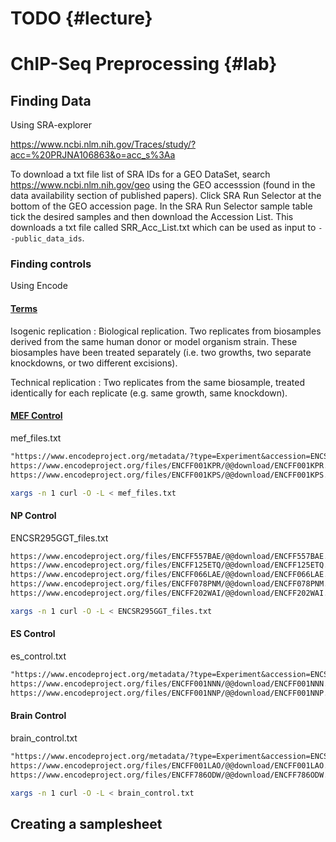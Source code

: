 # TODO {#lecture}

# ChIP-Seq Preprocessing {#lab}

## Finding Data

Using SRA-explorer

https://www.ncbi.nlm.nih.gov/Traces/study/?acc=%20PRJNA106863&o=acc_s%3Aa

To download a txt file list of SRA IDs for a GEO DataSet, search
https://www.ncbi.nlm.nih.gov/geo using the GEO accesssion (found in the data
availability section of published papers). Click SRA Run Selector at the bottom
of the GEO accession page. In the SRA Run Selector sample table tick the desired
samples and then download the Accession List. This downloads a txt file called
SRR_Acc_List.txt which can be used as input to `--public_data_ids`.

### Finding controls

Using Encode

#### [Terms](https://www.encodeproject.org/data-standards/terms/)

Isogenic replication
: Biological replication. Two replicates from biosamples derived from the same
human donor or model organism strain. These biosamples have been treated
separately (i.e. two growths, two separate knockdowns, or two different
excisions).

Technical replication
: Two replicates from the same biosample, treated identically for each replicate
(e.g. same growth, same knockdown).

#### [MEF Control](https://www.encodeproject.org/experiments/ENCSR000CBB/)

mef_files.txt

```txt
"https://www.encodeproject.org/metadata/?type=Experiment&accession=ENCSR000CBB&files.output_category=raw+data&files.output_type=reads&files.status=released"
https://www.encodeproject.org/files/ENCFF001KPR/@@download/ENCFF001KPR.fastq.gz
https://www.encodeproject.org/files/ENCFF001KPS/@@download/ENCFF001KPS.fastq.gz
```

```bash
xargs -n 1 curl -O -L < mef_files.txt
```

#### NP Control

ENCSR295GGT_files.txt

```txt
https://www.encodeproject.org/files/ENCFF557BAE/@@download/ENCFF557BAE.fastq.gz
https://www.encodeproject.org/files/ENCFF125ETQ/@@download/ENCFF125ETQ.fastq.gz
https://www.encodeproject.org/files/ENCFF066LAE/@@download/ENCFF066LAE.fastq.gz
https://www.encodeproject.org/files/ENCFF078PNM/@@download/ENCFF078PNM.fastq.gz
https://www.encodeproject.org/files/ENCFF202WAI/@@download/ENCFF202WAI.fastq.gz
```

```bash
xargs -n 1 curl -O -L < ENCSR295GGT_files.txt
```

#### ES Control

es_control.txt

```txt
"https://www.encodeproject.org/metadata/?type=Experiment&accession=ENCSR000ADJ&files.output_category=raw+data&files.output_type=reads&files.status=released"
https://www.encodeproject.org/files/ENCFF001NNN/@@download/ENCFF001NNN.fastq.gz
https://www.encodeproject.org/files/ENCFF001NNP/@@download/ENCFF001NNP.fastq.gz
```

#### Brain Control

brain_control.txt

```txt
"https://www.encodeproject.org/metadata/?type=Experiment&accession=ENCSR000CDB&files.output_category=raw+data&files.output_type=reads&files.status=released"
https://www.encodeproject.org/files/ENCFF001LAO/@@download/ENCFF001LAO.fastq.gz
https://www.encodeproject.org/files/ENCFF786ODW/@@download/ENCFF786ODW.fastq.gz
```

```bash
xargs -n 1 curl -O -L < brain_control.txt
```

## Creating a samplesheet

